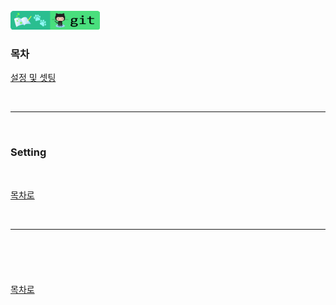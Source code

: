 <br />
<a href="https://github.com/seol-yu/TIL/tree/master/Git/Git_Master" target="_blank"><img src="https://github.com/seol-yu/TIL/blob/master/images/git-badge-logo.png?raw=true" height=30 /></a>
<br />

### 목차

[설정 및 셋팅](#Setting)


<br/>

---

<br/>

### Setting



<br />

[목차로](#목차)

<br />

---

<br />

### 


<br />

[목차로](#목차)

<br />